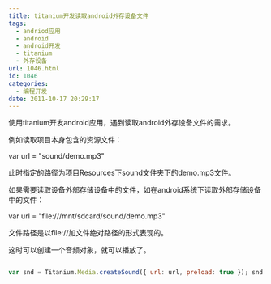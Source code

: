 ```yaml
---
title: titanium开发读取android外存设备文件
tags:
  - andriod应用
  - android
  - android开发
  - titanium
  - 外存设备
url: 1046.html
id: 1046
categories:
  - 编程开发
date: 2011-10-17 20:29:17
---
```


使用titanium开发android应用，遇到读取android外存设备文件的需求。  

例如读取项目本身包含的资源文件：  

var url = "sound/demo.mp3"

此时指定的路径为项目Resources下sound文件夹下的demo.mp3文件。  

如果需要读取设备外部存储设备中的文件，如在android系统下读取外部存储设备中的文件：  

var url = "file:///mnt/sdcard/sound/demo.mp3"

文件路径是以file://加文件绝对路径的形式表现的。  

这时可以创建一个音频对象，就可以播放了。  

```javascript  

var snd = Titanium.Media.createSound({ url: url, preload: true }); snd.play(); \\n```